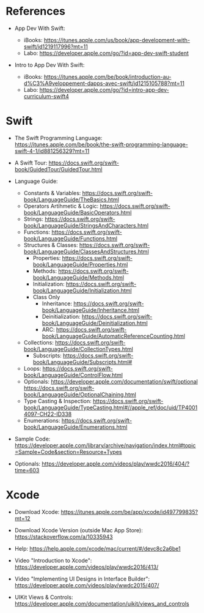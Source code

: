 # References

  - App Dev With Swift: 
    - iBooks: https://itunes.apple.com/us/book/app-development-with-swift/id1219117996?mt=11
    - Labo: https://developer.apple.com/go/?id=app-dev-swift-student
    
  - Intro to App Dev With Swift:
    - iBooks: https://itunes.apple.com/be/book/introduction-au-d%C3%A9veloppement-dapps-avec-swift/id1215105788?mt=11
    - Labo: https://developer.apple.com/go/?id=intro-app-dev-curriculum-swift4
    
# Swift

  - The Swift Programming Language: https://itunes.apple.com/be/book/the-swift-programming-language-swift-4-1/id881256329?mt=11
  
  - A Swift Tour: https://docs.swift.org/swift-book/GuidedTour/GuidedTour.html
  
  
  
  - Language Guide:
    - Constants & Variables: https://docs.swift.org/swift-book/LanguageGuide/TheBasics.html
    - Operators Artihmetic & Logic: https://docs.swift.org/swift-book/LanguageGuide/BasicOperators.html
    - Strings: https://docs.swift.org/swift-book/LanguageGuide/StringsAndCharacters.html
    - Functions: https://docs.swift.org/swift-book/LanguageGuide/Functions.html
    - Structures & Classes: https://docs.swift.org/swift-book/LanguageGuide/ClassesAndStructures.html
      - Properties: https://docs.swift.org/swift-book/LanguageGuide/Properties.html
      - Methods: https://docs.swift.org/swift-book/LanguageGuide/Methods.html
      - Initialization: https://docs.swift.org/swift-book/LanguageGuide/Initialization.html
      - Class Only
        - Inheritance: https://docs.swift.org/swift-book/LanguageGuide/Inheritance.html
        - Deinitialization: https://docs.swift.org/swift-book/LanguageGuide/Deinitialization.html
        - ARC: https://docs.swift.org/swift-book/LanguageGuide/AutomaticReferenceCounting.html
    - Collections: https://docs.swift.org/swift-book/LanguageGuide/CollectionTypes.html
      - Subscripts: https://docs.swift.org/swift-book/LanguageGuide/Subscripts.html#
    - Loops: https://docs.swift.org/swift-book/LanguageGuide/ControlFlow.html
    - Optionals: https://developer.apple.com/documentation/swift/optional https://docs.swift.org/swift-book/LanguageGuide/OptionalChaining.html
    - Type Casting & Inspection: https://docs.swift.org/swift-book/LanguageGuide/TypeCasting.html#//apple_ref/doc/uid/TP40014097-CH22-ID338
    - Enumerations: https://docs.swift.org/swift-book/LanguageGuide/Enumerations.html
    
  - Sample Code: https://developer.apple.com/library/archive/navigation/index.html#topic=Sample+Code&section=Resource+Types


  - Optionals: https://developer.apple.com/videos/play/wwdc2016/404/?time=603
# Xcode 

  - Download Xcode: https://itunes.apple.com/be/app/xcode/id497799835?mt=12
  - Download Xcode Version (outside Mac App Store): https://stackoverflow.com/a/10335943
  
  - Help: https://help.apple.com/xcode/mac/current/#/devc8c2a6be1
  
  - Video "Introduction to Xcode": https://developer.apple.com/videos/play/wwdc2016/413/
  - Video "Implementing UI Designs in Interface Builder": https://developer.apple.com/videos/play/wwdc2015/407/
  
  
  - UIKit Views & Controls: https://developer.apple.com/documentation/uikit/views_and_controls
